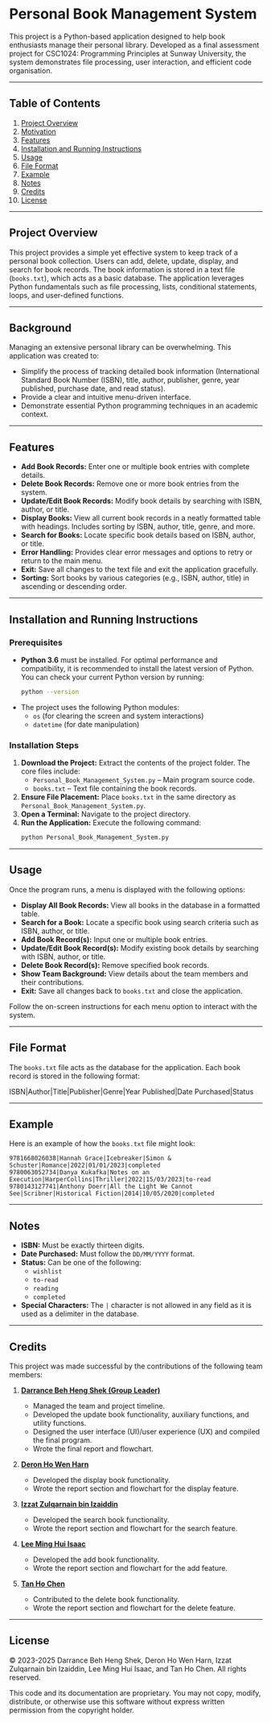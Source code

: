 # Personal Book Management System

This project is a Python-based application designed to help book enthusiasts manage their personal library. Developed as a final assessment project for CSC1024: Programming Principles at Sunway University, the system demonstrates file processing, user interaction, and efficient code organisation.

---

## Table of Contents
1. [Project Overview](#project-overview)
2. [Motivation](#motivation)
3. [Features](#features)
4. [Installation and Running Instructions](#installation-and-running-instructions)
5. [Usage](#usage)
6. [File Format](#file-format)
7. [Example](#example)
8. [Notes](#notes)
9. [Credits](#credits)
10. [License](#license)

---

## Project Overview

This project provides a simple yet effective system to keep track of a personal book collection. Users can add, delete, update, display, and search for book records. The book information is stored in a text file (`books.txt`), which acts as a basic database. The application leverages Python fundamentals such as file processing, lists, conditional statements, loops, and user-defined functions.

---

## Background

Managing an extensive personal library can be overwhelming. This application was created to:
- Simplify the process of tracking detailed book information (International Standard Book Number (ISBN), title, author, publisher, genre, year published, purchase date, and read status).
- Provide a clear and intuitive menu-driven interface.
- Demonstrate essential Python programming techniques in an academic context.

---

## Features

- **Add Book Records:** Enter one or multiple book entries with complete details.
- **Delete Book Records:** Remove one or more book entries from the system.
- **Update/Edit Book Records:** Modify book details by searching with ISBN, author, or title.
- **Display Books:** View all current book records in a neatly formatted table with headings. Includes sorting by ISBN, author, title, genre, and more.
- **Search for Books:** Locate specific book details based on ISBN, author, or title.
- **Error Handling:** Provides clear error messages and options to retry or return to the main menu.
- **Exit:** Save all changes to the text file and exit the application gracefully.
- **Sorting:** Sort books by various categories (e.g., ISBN, author, title) in ascending or descending order.

---

## Installation and Running Instructions

### Prerequisites

- **Python 3.6** must be installed. For optimal performance and compatibility, it is recommended to install the latest version of Python. You can check your current Python version by running:
    ```bash
    python --version
    ```
- The project uses the following Python modules:
  - `os` (for clearing the screen and system interactions)
  - `datetime` (for date manipulation)

### Installation Steps

1. **Download the Project:** Extract the contents of the project folder. The core files include:
   - `Personal_Book_Management_System.py` – Main program source code.
   - `books.txt` – Text file containing the book records.
2. **Ensure File Placement:** Place `books.txt` in the same directory as `Personal_Book_Management_System.py`.
3. **Open a Terminal:** Navigate to the project directory.
4. **Run the Application:** Execute the following command:
    ```bash
    python Personal_Book_Management_System.py
    ```

---

## Usage

Once the program runs, a menu is displayed with the following options:
- **Display All Book Records:** View all books in the database in a formatted table.
- **Search for a Book:** Locate a specific book using search criteria such as ISBN, author, or title.
- **Add Book Record(s):** Input one or multiple book entries.
- **Update/Edit Book Record(s):** Modify existing book details by searching with ISBN, author, or title.
- **Delete Book Record(s):** Remove specified book records.
- **Show Team Background:** View details about the team members and their contributions.
- **Exit:** Save all changes back to `books.txt` and close the application.

Follow the on-screen instructions for each menu option to interact with the system.

---

## File Format

The `books.txt` file acts as the database for the application. Each book record is stored in the following format:

ISBN|Author|Title|Publisher|Genre|Year Published|Date Purchased|Status

---

## Example
Here is an example of how the `books.txt` file might look:
```plaintext
9781668026038|Hannah Grace|Icebreaker|Simon & Schuster|Romance|2022|01/01/2023|completed
9780063052734|Danya Kukafka|Notes on an Execution|HarperCollins|Thriller|2022|15/03/2023|to-read
9780143127741|Anthony Doerr|All the Light We Cannot See|Scribner|Historical Fiction|2014|10/05/2020|completed
```

---

## Notes
- **ISBN:** Must be exactly thirteen digits.
- **Date Purchased:** Must follow the `DD/MM/YYYY` format.
- **Status:** Can be one of the following:
  - `wishlist`
  - `to-read`
  - `reading`
  - `completed`
- **Special Characters:** The `|` character is not allowed in any field as it is used as a delimiter in the database.

---

## Credits

This project was made successful by the contributions of the following team members:
1. **[Darrance Beh Heng Shek (Group Leader)](https://github.com/darrancebeh)**  
   - Managed the team and project timeline.  
   - Developed the update book functionality, auxiliary functions, and utility functions.  
   - Designed the user interface (UI)/user experience (UX) and compiled the final program.  
   - Wrote the final report and flowchart.

2. **[Deron Ho Wen Harn](https://github.com/dyhaaa)**  
   - Developed the display book functionality.  
   - Wrote the report section and flowchart for the display feature.

3. **[Izzat Zulqarnain bin Izaiddin](https://github.com/ozen27)**  
   - Developed the search book functionality.  
   - Wrote the report section and flowchart for the search feature.

4. **[Lee Ming Hui Isaac](https://github.com/LeeIsaac1201)**  
   - Developed the add book functionality.  
   - Wrote the report section and flowchart for the add feature.

5. **[Tan Ho Chen](https://github.com/Alexanderthcgreat)**  
   - Contributed to the delete book functionality.  
   - Wrote the report section and flowchart for the delete feature.

---

## License

© 2023-2025 Darrance Beh Heng Shek, Deron Ho Wen Harn, Izzat Zulqarnain bin Izaiddin, Lee Ming Hui Isaac, and Tan Ho Chen. All rights reserved.

This code and its documentation are proprietary. You may not copy, modify, distribute, or otherwise use this software without express written permission from the copyright holder.
